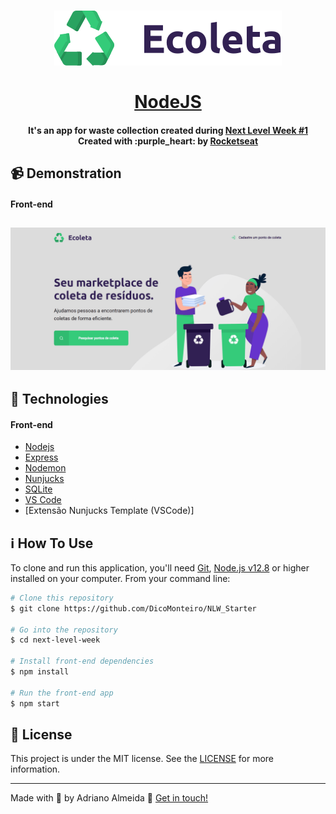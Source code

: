 <h1 align="center">
    <img alt="Ecoleta" src="./public/extras-aula-1/icones/logo.svg" />
    <br>
    <br>
    <a href="https://github.com/DicoMonteiro/NLW_Starter/src/server">NodeJS</a>
</h1>

<h4 align="center">
  It's an app for waste collection created during <a href="https://nextlevelweek.com/">Next Level Week #1</a>
  <br>
  Created with :purple_heart: by <a href="https://rocketseat.com.br/">Rocketseat</a>
</h4>

## :video_camera: Demonstration

#### Front-end

<h2 align="center">
  <img alt="Ecoleta Front-end" src="./nlw-ecoleta-front-end.gif" />
</h2>

## :rocket: Technologies

#### Front-end

-  [Nodejs](https://nodejs.org/en/download/)
-  [Express](https://expressjs.com/pt-br/)
-  [Nodemon](https://nodemon.io/)
-  [Nunjucks](https://www.npmjs.com/package/nunjucks)
-  [SQLite](https://www.sqlite.org/)
-  [VS Code][vc]
-  [Extensão Nunjucks Template (VSCode)]

## :information_source: How To Use

To clone and run this application, you'll need [Git](https://git-scm.com), [Node.js v12.8][nodejs] or higher installed on your computer. From your command line:

```bash
# Clone this repository
$ git clone https://github.com/DicoMonteiro/NLW_Starter

# Go into the repository
$ cd next-level-week

# Install front-end dependencies
$ npm install

# Run the front-end app
$ npm start

```

## :memo: License
This project is under the MIT license. See the [LICENSE](https://github.com/DicoMonteiro/NLW_Starter/LICENSE) for more information.

---

Made with :purple_heart: by Adriano Almeida :wave: [Get in touch!](https://www.linkedin.com/in/adriano-barreto-monteiro-almeida/)

[nodejs]: https://nodejs.org/
[vc]: https://code.visualstudio.com/
